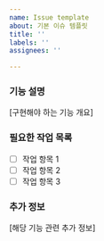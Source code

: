 ```yaml
---
name: Issue template
about: 기본 이슈 템플릿
title: ''
labels: ''
assignees: ''

---
```


### 기능 설명

[구현해야 하는 기능 개요]

### 필요한 작업 목록

- [ ] 작업 항목 1
- [ ] 작업 항목 2
- [ ] 작업 항목 3

### 추가 정보

[해당 기능 관련 추가 정보]
